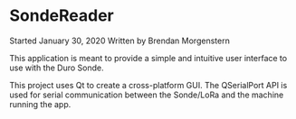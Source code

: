 # SondeReader

Started January 30, 2020 
Written by Brendan Morgenstern

This application is meant to provide a simple and intuitive user interface to use with the Duro Sonde.

This project uses Qt to create a cross-platform GUI. 
The QSerialPort API is used for serial communication between the Sonde/LoRa and the machine running the app.
